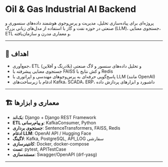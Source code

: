 # Oil & Gas Industrial AI Backend

پروژه‌ای برای پیاده‌سازی تحلیل، مدیریت و پرس‌وجوی هوشمند داده‌های سنسوری و صنعتی در حوزه نفت و گاز با استفاده از مدل‌های زبانی بزرگ (LLM)، جستجوی معنایی، ETL و معماری مدرن و سازمان‌یافته.

---

## 🎯 اهداف

- جمع‌آوری، ETL و تحلیل داده‌های سنسور و لاگ صنعتی (بلادرنگ و آفلاین)
- جستجوی معنایی پیشرفته با FAISS و کش نتایج با Redis
- پاسخ‌گویی حرفه‌ای به پرس‌وجوهای مهندسی و اپراتوری با LLM (مانند OpenAI)
- ادغام با زیرساخت‌های Kafka، SCADA، ERP، داشبورد و ابزارهای پردازش داده

---

## 🏗️ معماری و ابزارها

- **بک‌اند**: Django + Django REST Framework
- **ETL و پیام‌رسانی**: KafkaConsumer, Python
- **جستجوی برداری**: SentenceTransformers, FAISS, Redis
- **ادغام LLM**: OpenAI API / Hugging Face
- **لاگینگ**: Kafka, PostgreSQL, API_LOG سفارشی
- **کانتینرسازی**: Docker, docker-compose
- **تست**: pytest, APITestCase
- **مستندسازی**: Swagger/OpenAPI (drf-yasg)

---


